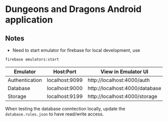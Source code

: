 # Dungeons and Dragons Android application



## Notes
* Need to start emulator for firebase for local development, use
```bat
firebase emulators:start
```

| Emulator        | Host:Port      | View in Emulator UI            |
| --------------- | -------------- | ------------------------------ |
| Authentication  | localhost:9099 | http://localhost:4000/auth     |
| Database        | localhost:9000 | http://localhost:4000/database |
| Storage         | localhost:9199 | http://localhost:4000/storage  | 


When testing the database conntection locally, update the `database.rules.json` to have read/write access.

